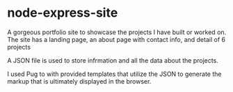 # node-express-site

A gorgeous portfolio site to showcase the projects I have built or worked on. The site has a landing page, an about page with contact info, and detail of 6 projects

A JSON file is used to store infrmation and all the data about the projects.

I used Pug to with provided templates that utilize the JSON to generate the markup that is ultimately displayed in the browser.
